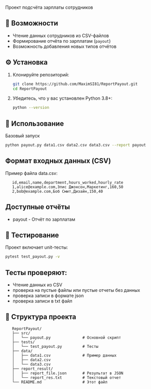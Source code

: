 Проект подсчёта зарплаты сотрудников

## 📌 Возможности

- Чтение данных сотрудников из CSV-файлов
- Формирование отчёта по зарплатам (`payout`)
- Возможность добавления новых типов отчётов

## ⚙️ Установка

1. Клонируйте репозиторий:
   ```bash
   git clone https://github.com/MaximSI81/ReportPayout.git
   cd ReportPayout   

2. Убедитесь, что у вас установлен Python 3.8+:

   ```bash
   python --version

## 🚀 Использование

Базовый запуск
   ```bash
   python payout.py data1.csv data2.csv data3.csv --report payout
   ```
## Формат входных данных (CSV)
Пример файла data.csv:

```
   id,email,name,department,hours_worked,hourly_rate
   1,alice@example.com,Элис Джонсон,Маркетинг,160,50
   2,bob@example.com,Боб Смит,Дизайн,150,40
```
## Доступные отчёты
 - payout -	Отчёт по зарплатам

## 🧪 Тестирование

Проект включает unit-тесты:
   ```bash
   pytest test_payout.py -v
   ```

## Тесты проверяют:
 - Чтение данных из CSV
 - проверка на пустые файлы или пустые отчеты без данных
 - проверка записи в формате json
 - проверка записи в txt файл

## 📂 Структура проекта
```
   ReportPayout/
   ├── src/
   │   └── payout.py              # Основной скрипт
   ├── tests/
   │   └── test_payout.py         # Тесты
   ├── data/
   │   ├── data1.csv              # Пример данных
   │   ├── data2.csv
   │   └── data3.csv
   ├── report_result/
   │   ├── report_file.json       # Результат в JSON
   │   └── report_res.txt         # Текстовый отчет
   └── README.md                  # Этот файл
